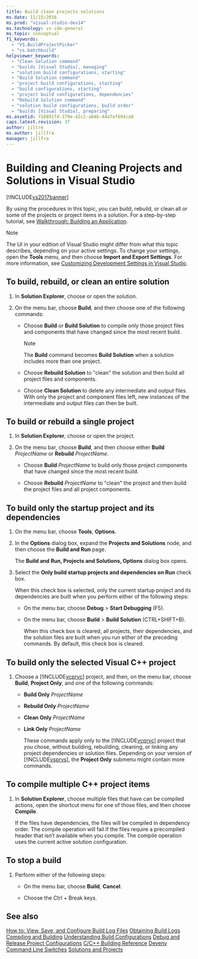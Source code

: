 ```yaml
---
title: Build clean projects solutions
ms.date: 11/15/2016
ms.prod: "visual-studio-dev14"
ms.technology: vs-ide-general
ms.topic: conceptual
f1_keywords:
  - "VS.BuildProjectPicker"
  - "vs.batchbuild"
helpviewer_keywords:
  - "Clean Solution command"
  - "builds [Visual Studio], managing"
  - "solution build configurations, starting"
  - "Build Solution command"
  - "project build configurations, starting"
  - "build configurations, starting"
  - "project build configurations, dependencies"
  - "Rebuild Solution command"
  - "solution build configurations, build order"
  - "builds [Visual Studio], preparing"
ms.assetid: 710891fd-379e-42c2-a84b-44a7af694ca0
caps.latest.revision: 37
author: jillre
ms.author: jillfra
manager: jillfra
---
```

# Building and Cleaning Projects and Solutions in Visual Studio
[!INCLUDE[vs2017banner](../includes/vs2017banner.md)]

By using the procedures in this topic, you can build, rebuild, or clean all or some of the projects or project items in a solution. For a step-by-step tutorial, see [Walkthrough: Building an Application](../ide/walkthrough-building-an-application.md).

> [!NOTE]
> The UI in your edition of Visual Studio might differ from what this topic describes, depending on your active settings. To change your settings, open the **Tools** menu, and then choose **Import and Export Settings**. For more information, see [Customizing Development Settings in Visual Studio](https://msdn.microsoft.com/22c4debb-4e31-47a8-8f19-16f328d7dcd3).

## To build, rebuild, or clean an entire solution

1. In **Solution Explorer**, choose or open the solution.

2. On the menu bar, choose **Build**, and then choose one of the following commands:

    - Choose **Build** or **Build Solution** to compile only those project files and components that have changed since the most recent build.

        > [!NOTE]
        > The **Build** command becomes **Build Solution** when a solution includes more than one project.

    - Choose **Rebuild Solution** to "clean" the solution and then build all project files and components.

    - Choose **Clean Solution** to delete any intermediate and output files. With only the project and component files left, new instances of the intermediate and output files can then be built.

## To build or rebuild a single project

1. In **Solution Explorer**, choose or open the project.

2. On the menu bar, choose **Build**, and then choose either **Build** _ProjectName_ or **Rebuild** _ProjectName_.

    - Choose **Build** _ProjectName_ to build only those project components that have changed since the most recent build.

    - Choose **Rebuild** _ProjectName_ to "clean" the project and then build the project files and all project components.

## To build only the startup project and its dependencies

1. On the menu bar, choose **Tools**, **Options**.

2. In the **Options** dialog box, expand the **Projects and Solutions** node, and then choose the **Build and Run** page.

    The **Build and Run, Projects and Solutions, Options** dialog box opens.

3. Select the  **Only build startup projects and dependencies on Run** check box.

    When this check box is selected, only the current startup project and its dependencies are built when you perform either of the following steps:

   - On the menu bar, choose **Debug** > **Start Debugging** (F5).

   - On the menu bar, choose **Build** > **Build Solution** (CTRL+SHIFT+B).

     When this check box is cleared, all projects, their dependencies, and the solution files are built when you run either of the preceding commands. By default, this check box is cleared.

## To build only the selected Visual C++ project

1. Choose a [!INCLUDE[vcprvc](../includes/vcprvc-md.md)] project, and then, on the menu bar, choose **Build**, **Project Only**, and one of the following commands:

   - **Build Only** *ProjectName*

   - **Rebuild Only** *ProjectName*

   - **Clean Only** *ProjectName*

   - **Link Only** *ProjectName*

     These commands apply only to the [!INCLUDE[vcprvc](../includes/vcprvc-md.md)] project that you chose, without building, rebuilding, cleaning, or linking any project dependencies or solution files. Depending on your version of [!INCLUDE[vsprvs](../includes/vsprvs-md.md)], the **Project Only** submenu might contain more commands.

## To compile multiple C++ project items

1. In **Solution Explorer**, choose multiple files that have can be compiled actions, open the shortcut menu for one of those files, and then choose **Compile**.

     If the files have dependencies, the files will be compiled in dependency order. The compile operation will fail if the files require a precompiled header that isn’t available when you compile. The compile operation uses the current active solution configuration.

## To stop a build

1. Perform either of the following steps:

    - On the menu bar, choose **Build**, **Cancel**.

    - Choose the Ctrl + Break keys.

## See also
 [How to: View, Save, and Configure Build Log Files](../ide/how-to-view-save-and-configure-build-log-files.md)
 [Obtaining Build Logs](../msbuild/obtaining-build-logs-with-msbuild.md)
 [Compiling and Building](../ide/compiling-and-building-in-visual-studio.md)
 [Understanding Build Configurations](../ide/understanding-build-configurations.md)
 [Debug and Release Project Configurations](https://msdn.microsoft.com/0440b300-0614-4511-901a-105b771b236e)
 [C/C++ Building Reference](https://msdn.microsoft.com/library/100b4ccf-572c-4d1f-970c-fa0bc0cc0d2d)
 [Devenv Command Line Switches](../ide/reference/devenv-command-line-switches.md)
 [Solutions and Projects](../ide/solutions-and-projects-in-visual-studio.md)
